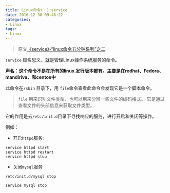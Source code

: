 ```yaml
---
title: Linux命令(一):service
date: 2016-12-30 09:46:22
categories:
- Linux
tags:
- Linux
---
```




> 原文[《service》-“linux命令五分钟系列”之二](http://roclinux.cn/?p=47)

`service` 顾名思义，就是管理Linux操作系统服务的命令。

**声名：这个命令不是在所有的linux 发行版本都有。主要是在redhat、Fedora、mandiriva、和centos中**

此命令在`/sbin` 目录下，用 `file`命令查看此命令会发现它是一个脚本命令。
> `file` 用来识别文件类型，也可以用来分辨一些文件的编码格式。 它是通过查看文件的头部信息来获取文件类型。

它的作用是去`/etc/init.d`目录下寻找响应的服务，进行开启和关闭等操作。

例如：
<!-- more -->
- 开启`httpd`服务: 
```
service httpd start
service httpd restart
service httpd stop
```

- 关闭`mysql`服务

```
/etc/init.d/mysql stop

service mysql stop
```
